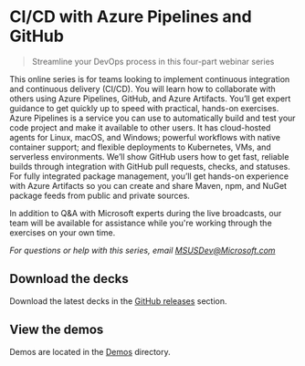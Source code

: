 # CI/CD with Azure Pipelines and GitHub

> Streamline your DevOps process in this four-part webinar series

This online series is for teams looking to implement continuous integration and continuous delivery (CI/CD). You will learn how to collaborate with others using Azure Pipelines, GitHub, and Azure Artifacts. You’ll get expert guidance to get quickly up to speed with practical, hands-on exercises. Azure Pipelines is a service you can use to automatically build and test your code project and make it available to other users. It has cloud-hosted agents for Linux, macOS, and Windows; powerful workflows with native container support; and flexible deployments to Kubernetes, VMs, and serverless environments. We’ll show GitHub users how to get fast, reliable builds through integration with GitHub pull requests, checks, and statuses. For fully integrated package management, you’ll get hands-on experience with Azure Artifacts so you can create and share Maven, npm, and NuGet package feeds from public and private sources.

In addition to Q&A with Microsoft experts during the live broadcasts, our team will be available for assistance while you're working through the exercises on your own time.

*For questions or help with this series, email <MSUSDev@Microsoft.com>*

## Download the decks

Download the latest decks in the [GitHub releases](../../releases/latest) section.

## View the demos

Demos are located in the [Demos](/demos) directory.